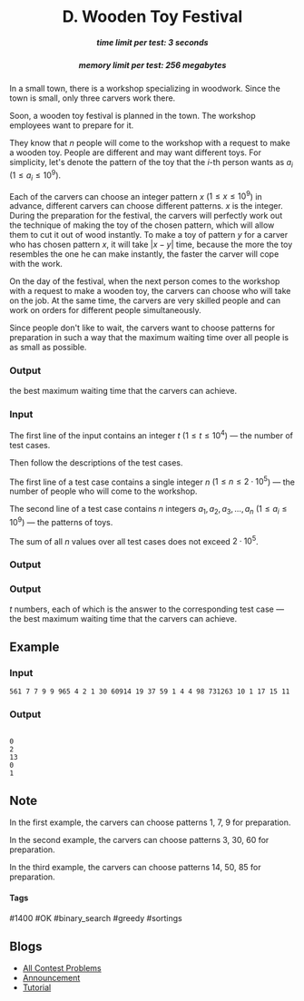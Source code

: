 <h1 style='text-align: center;'> D. Wooden Toy Festival</h1>

<h5 style='text-align: center;'>time limit per test: 3 seconds</h5>
<h5 style='text-align: center;'>memory limit per test: 256 megabytes</h5>

In a small town, there is a workshop specializing in woodwork. Since the town is small, only three carvers work there.

Soon, a wooden toy festival is planned in the town. The workshop employees want to prepare for it.

They know that $n$ people will come to the workshop with a request to make a wooden toy. People are different and may want different toys. For simplicity, let's denote the pattern of the toy that the $i$-th person wants as $a_i$ ($1 \le a_i \le 10^9$).

Each of the carvers can choose an integer pattern $x$ ($1 \le x \le 10^9$) in advance, different carvers can choose different patterns. $x$ is the integer. During the preparation for the festival, the carvers will perfectly work out the technique of making the toy of the chosen pattern, which will allow them to cut it out of wood instantly. To make a toy of pattern $y$ for a carver who has chosen pattern $x$, it will take $|x - y|$ time, because the more the toy resembles the one he can make instantly, the faster the carver will cope with the work.

On the day of the festival, when the next person comes to the workshop with a request to make a wooden toy, the carvers can choose who will take on the job. At the same time, the carvers are very skilled people and can work on orders for different people simultaneously.

Since people don't like to wait, the carvers want to choose patterns for preparation in such a way that the maximum waiting time over all people is as small as possible.

### Output

 the best maximum waiting time that the carvers can achieve.

### Input

The first line of the input contains an integer $t$ ($1 \le t \le 10^4$) — the number of test cases.

Then follow the descriptions of the test cases.

The first line of a test case contains a single integer $n$ ($1 \le n \le 2 \cdot 10^5$) — the number of people who will come to the workshop.

The second line of a test case contains $n$ integers $a_1, a_2, a_3, \dots, a_n$ ($1 \le a_i \le 10^9$) — the patterns of toys.

The sum of all $n$ values over all test cases does not exceed $2 \cdot 10^5$.

### Output

### Output

 $t$ numbers, each of which is the answer to the corresponding test case — the best maximum waiting time that the carvers can achieve.

## Example

### Input


```text
561 7 7 9 9 965 4 2 1 30 60914 19 37 59 1 4 4 98 731263 10 1 17 15 11
```
### Output

```text

0
2
13
0
1

```
## Note

In the first example, the carvers can choose patterns $1$, $7$, $9$ for preparation.

In the second example, the carvers can choose patterns $3$, $30$, $60$ for preparation.

In the third example, the carvers can choose patterns $14$, $50$, $85$ for preparation.



#### Tags 

#1400 #OK #binary_search #greedy #sortings 

## Blogs
- [All Contest Problems](../Codeforces_Round_878_(Div._3).md)
- [Announcement](../blogs/Announcement.md)
- [Tutorial](../blogs/Tutorial.md)

